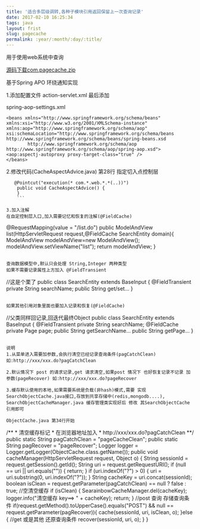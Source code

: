```yaml
---
title: '适合多层级调转,各种子模块引用返回保留上一次查询记录'
date: 2017-02-10 16:25:34
tags: java
layout: frist
slug: pagecache
permalink: :year/:month/:day/:title/
---
```

用于使用web系统中查询


 
[源码下载com.pagecache.zip](http://ol5i7ltje.bkt.clouddn.com/data/git/packagecachecom.pagecache.zip)

基于Spring APO 环绕通知实现

1.添加配置文件
action-servlet.xml 最后添加

<import resource="spring-aop-settings.xml"/>
spring-aop-settings.xml  

```
<beans xmlns="http://www.springframework.org/schema/beans"
xmlns:xsi="http://www.w3.org/2001/XMLSchema-instance" xmlns:aop="http://www.springframework.org/schema/aop"
xsi:schemaLocation="http://www.springframework.org/schema/beans http://www.springframework.org/schema/beans/spring-beans.xsd
        http://www.springframework.org/schema/aop http://www.springframework.org/schema/aop/spring-aop.xsd">
<aop:aspectj-autoproxy proxy-target-class="true" />
</beans>
```


2.修改代码(CacheAspectAdvice.java)
第28行 指定切入点控制层

```
   @Pointcut("execution(* com.*.web.*.*(..))")
    public void CacheAspectAdvice() {
    }
    ```

3.加入注解
在自定控制层入口,加入需要记忆和恢复的注解(@FieldCache)

```
 @RequestMapping(value = "/list.do")
 public ModelAndView list(HttpServletRequest request,@FieldCache SearchEntity domain){
            ModelAndView modelAndView=new ModelAndView();
            modelAndView.setViewName("list");
            return  modelAndView;
  }
```

查询数据模型中,默认只会处理 String,Integer 两种类型
如果不需要记录属性上方加入 @FieldTransient

```
//这是个栗了
public class SearchEntity extends BaseInput {
    @FieldTransient
    private String searchName;
    public String get/set...
}
```

如果其他引用对象里面也要加入记录和恢复(@FieldCache)

```
//父类同样回记录,回迭代最终Object
public class SearchEntity extends BaseInput {
    @FieldTransient
    private String searchName;
    @FieldCache
    private Page page;
    public String getSearchName...
   public String getPage...
}
```

说明 
1.从菜单进入需要加参数,会执行清空已经记录查询条件(pagCatchClean) 如:http://xxx/xxx.do?pagCatchClean

2.默认情况下 post 的请求记录,get 请求清空,如果post 情况下 也好恢复记录不记录 加参数(pageRecover) 如:http://xxx/xxx.do?pageRecover

3.缓存默认使用的本地,如果需要系统是负载(非hash)模式,需要 实现SearchObjectCache.java接口,存放到共享存储中(redis,mongodb....),
SearchObjectCacheManager.java 缓存管理类实现好后 修改 其SearchObjectCache引用即可

ObjectCache.java 第34行开始

```

   /**
     * 清空缓存标记
     * 在浏览器地址加入
     * http://xxx/xxx.do?pagCatchClean
     **/
    public static String pagCatchClean = "pageCacheClean";
    public static String pagRecover = "pageRecover";
    Logger logger = Logger.getLogger(ObjectCache.class.getName());
 public void cacheManager(HttpServletRequest request, Object o) {
        String sessionId = request.getSession().getId();
        String uri = request.getRequestURI();
        if (null == uri || uri.equals("")) {
            return;
        }
        if (uri.indexOf("?") > 0) {
            uri = uri.substring(0, uri.indexOf("?"));
        }
        String cacheKey = uri.concat(sessionId);
        boolean isClean = request.getParameter(pagCatchClean) == null ? false : true;
        //空清空缓存
        if (isClean) {
            SearainbowCacheManager.del(cacheKey);
            logger.info("清空缓存 key==> " + cacheKey);
            return;
        }
        //post 查询 存储查询条件
         if(request.getMethod().toUpperCase().equals("POST") &&  null == request.getParameter(pagRecover)){
             cache(sessionId, uri, isClean, o);
         }else {
             //get 或是其他 还原查询条件
             recover(sessionId, uri, o);
         }
    }
```
 